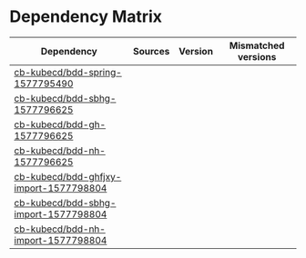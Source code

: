 # Dependency Matrix

Dependency | Sources | Version | Mismatched versions
---------- | ------- | ------- | -------------------
[cb-kubecd/bdd-spring-1577795490](https://github.com/cb-kubecd/bdd-spring-1577795490.git) |  | []() | 
[cb-kubecd/bdd-sbhg-1577796625](https://github.com/cb-kubecd/bdd-sbhg-1577796625.git) |  | []() | 
[cb-kubecd/bdd-gh-1577796625](https://github.com/cb-kubecd/bdd-gh-1577796625.git) |  | []() | 
[cb-kubecd/bdd-nh-1577796625](https://github.com/cb-kubecd/bdd-nh-1577796625.git) |  | []() | 
[cb-kubecd/bdd-ghfjxy-import-1577798804](https://github.com/cb-kubecd/bdd-ghfjxy-import-1577798804.git) |  | []() | 
[cb-kubecd/bdd-sbhg-import-1577798804](https://github.com/cb-kubecd/bdd-sbhg-import-1577798804.git) |  | []() | 
[cb-kubecd/bdd-nh-import-1577798804](https://github.com/cb-kubecd/bdd-nh-import-1577798804.git) |  | []() | 
